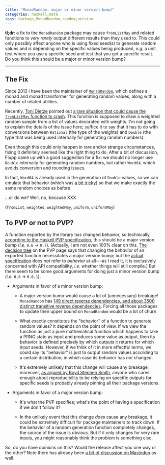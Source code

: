 ```yaml
---
title: 'MonadRandom: major or minor version bump?'
categories: haskell,meta
tags: Hackage,MonadRandom,random,version
---
```


**tl;dr**: a fix to the `MonadRandom` package may cause `fromListMay`
and related functions to *very rarely* output different results than
they used to.  This could only possibly affect anyone who is using
fixed seed(s) to generate random values and is depending on the
specific values being produced, *e.g.* a unit test where you use a
specific seed and test that you get a specific result.  Do you think
this should be a major or minor version bump?

<hr />

The Fix
-------

Since 2013 I have been the maintainer of
[`MonadRandom`](https://hackage.haskell.org/package/MonadRandom),
which defines a monad and monad transformer for generating random
values, along with a number of related utilities.

Recently, [Toni Dietze](https://github.com/Flupp) pointed out [a rare
situation that could cause the `fromListMay` function to
crash](https://github.com/byorgey/MonadRandom/issues/53).  This
function is supposed to draw a weighted random sample from a list of
values decorated with weights.  I'm not going to explain the details
of the issue here; suffice it to say that it has to do with
conversions between `Rational` (the type of the weights) and `Double`
(the type that was being used internally for generating random
numbers).

Even though this could only happen in rare and/or strange
circumstances, fixing it definitely seemed like the right thing to
do. After a bit of discussion, Flupp came up with a good suggestion
for a fix: we should no longer use `Double` internally for generating
random numbers, but rather `Word64`, which avoids conversion and
rounding issues.

In fact, `Word64` is already used in the generation of `Double`
values, so we can emulate that behavior (which was [a bit
tricky](https://github.com/byorgey/MonadRandom/issues/53#issuecomment-2294862625))
so that we make exactly the same random choices as before.

...or do we?  Well, no, because XXX

(`fromList`, `weighted`, `weightedMay`,
`uniform`, `uniformMay`)

To PVP or not to PVP?
---------------------

A function exported by the library has changed behavior, so
technically, [according to the Haskell PVP
specification](https://pvp.haskell.org/), this should be a major
version bump (*i.e.* `0.6` -> `0.7`). (Actually, I am not even 100% clear on this.  [The
decision tree](https://pvp.haskell.org/#decision-tree) on the PVP page
says that changing the *behavior* of an exported function necessitates
a major version bump; but the [actual
specification](https://pvp.haskell.org/#version-numbers) does not
refer to *behavior* at all---as I read it, it is exclusively concerned
with API compatibility, *i.e.* whether things will still compile.] But
there seem to be some good arguments for doing just a minor version
bump (*i.e.* `0.6` -> `0.6.1`).

* Arguments in favor of a minor version bump:

    - A major version bump would cause a lot of (unnecessary)
      breakage!  `MonadRandom` has [149 direct reverse dependencies,
      and about 3500 distinct transitive reverse
      dependencies](https://hackage.haskell.org/package/MonadRandom/reverse/verbose). Forcing
      all those packages to update their upper bound on `MonadRandom`
      would be a lot of churn.

    - What exactly constitutes the "behavior" of a function to
      generate random values?  It depends on the point of view.  If we
      view the function as just a pure mathematical function which
      happens to take a PRNG state as input and produces some value as
      output, then its behavior is defined precisely by which outputs
      it returns for which input seeds.  However, if we think of it in
      more effectful terms, we could say its "behavior" is just to
      output random values according to a certain distribution, in
      which case its behavior has *not* changed.

    - It's extremely unlikely that this change will cause any
      breakage; moreover, [as argued by Boyd Stephen Smith](https://mathstodon.xyz/@BoydStephenSmithJr@hachyderm.io/113250878388960212), anyone who cares enough about
      reproducibility to be relying on specific outputs for specific
      seeds is probably already pinning all their package versions.

* Arguments in favor of a major version bump:

    - It's what the PVP specifies; what's the point of having a
      specification if we don't follow it?

    - In the unlikely event that this change *does* cause any
      breakage, it could be extremely difficult for package
      maintainers to track down.  If the behavior of a random
      generation function completely changes, the source of the issue
      is obvious.  But if it only changes for very rare inputs, you
      might reasonably think the problem is something else.

So, do you have opinions on this?  Would the release affect you one
way or the other?  Note there has already been [a bit of discussion on
Mastodon](https://mathstodon.xyz/@byorgey/113250843195905599) as well.
